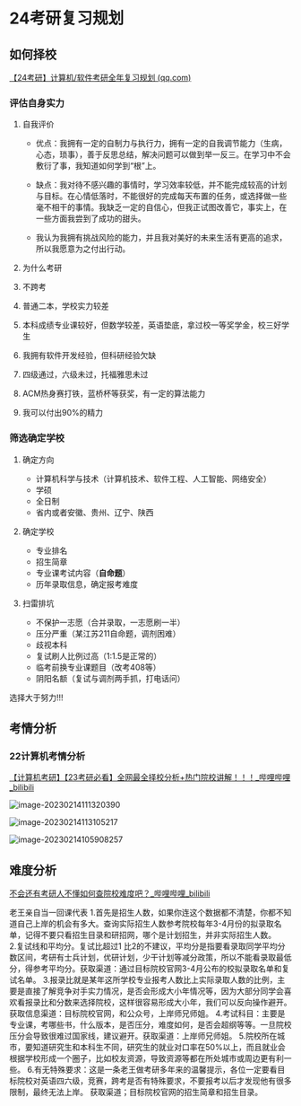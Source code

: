 # 24考研复习规划

## 如何择校

[【24考研】计算机/软件考研全年复习规划 (qq.com)](https://mp.weixin.qq.com/s?__biz=MzUyMzc3NzI2Nw==&mid=2247530621&idx=1&sn=d5f539e909b484ad823bfad48b4c93be&chksm=fa355de1cd42d4f7f113c879ac8567e014d85f9a54951976cf8d8b118d214775592b82d4e371&scene=18&xtrack=1&key=826c1c6dead262be55dde02cec81ef44f288d82bd7013512252b68b25d561c255db362dda6ccde684e2ec9268f14596fc247575359213c4623d90b52101f50b69c3dd5cdaa9b9c70715d06b4bace158e7bffe66b26d94dab00fdca55858d778eb0c57b1533ca8724a19256e03049fc9ee3deac245a595e867afb00e8bd62fdc8&ascene=0&uin=MTUxMjI5MzE3Nw%3D%3D&devicetype=Windows+10+x64&version=6308011a&lang=zh_CN&exportkey=n_ChQIAhIQkUBHX57nQqtnLWjoygnq6RLgAQIE97dBBAEAAAAAAI9OONRMTAAAAAAOpnltbLcz9gKNyK89dVj0CgXbXbmu%2FXgVQ%2FOMAiIs9w84%2FAKiPRxGOSPETpXG%2FdD1BrxizwiXva4r9yODNVUJPKMogUB7RBrp1q1fOYF1DyoKglL2i56O3%2FH3%2BlEFLTSA%2FlOl8UqZmjjgcJ3AL%2FxR70D0hRv7%2FmOwamvMEI%2FOSzSEcuO%2FNdGxp92Y9YyOWcSSP8VOT5I2M1cSOYN396dhILwkt5eEU%2BzK7iv1KCzXo6q2iqP9szDGSnaVeB72IlkVvRm%2F%2BC%2FvxQRA&acctmode=0&pass_ticket=4tAuw6%2BXW6%2FFjLIUp7zIuPRIMPSHzRhBND5x%2BtdC1B29%2FwmTQeByW6JDd7Vo7BjsN%2BZoeD9xaCbca0fbZe%2BC8Q%3D%3D&wx_header=1&fontgear=2)

### 评估自身实力

1. 自我评价

   - 优点：我拥有一定的自制力与执行力，拥有一定的自我调节能力（生病，心态，琐事），善于反思总结，解决问题可以做到举一反三。在学习中不会敷衍了事，我知道如何学到“根”上。
   - 缺点：我对待不感兴趣的事情时，学习效率较低，并不能完成较高的计划与目标。在心情低落时，不能很好的完成每天布置的任务，或选择做一些毫不相干的事情。我缺乏一定的自信心，但我正试图改善它，事实上，在一些方面我尝到了成功的甜头。

   - 我认为我拥有挑战风险的能力，并且我对美好的未来生活有更高的追求，所以我愿意为之付出行动。

2. 为什么考研

3. 不跨考

4. 普通二本，学校实力较差

5. 本科成绩专业课较好，但数学较差，英语垫底，拿过校一等奖学金，校三好学生

6. 我拥有软件开发经验，但科研经验欠缺

7. 四级通过，六级未过，托福雅思未过

8. ACM热身赛打铁，蓝桥杯等获奖，有一定的算法能力

9. 我可以付出90%的精力

### 筛选确定学校

1. 确定方向

   - 计算机科学与技术（计算机技术、软件工程、人工智能、网络安全）
   - 学硕
   - 全日制
   - 省内或者安徽、贵州、辽宁、陕西
2. 确定学校
   - 专业排名
   - 招生简章
   - 专业课考试内容（**自命题**）
   - 历年录取信息，确定报考难度
3. 扫雷排坑
   - 不保护一志愿（合并录取，一志愿刷一半）
   - 压分严重（某江苏211自命题，调剂困难）
   - 歧视本科
   - 复试刷人比例过高（1:1.5是正常的）
   - 临考前换专业课题目（改考408等）
   - 阴阳名额（复试与调剂两手抓，打电话问）

选择大于努力!!!

## 考情分析

### 22计算机考情分析

[【计算机考研】【23考研必看】全网最全择校分析+热门院校讲解！！！_哔哩哔哩_bilibili](https://www.bilibili.com/video/BV1Qr4y1W7bk/?spm_id_from=333.999.0.0&vd_source=ac53754f6533097757863a1d248f5406)

![image-20230214111320390](https://img.zimei.fun/202302141113489.png)



![image-20230214113105217](https://img.zimei.fun/202302141131275.png)



![image-20230214105908257](https://img.zimei.fun/202302141059364.png)

## 难度分析

[不会还有考研人不懂如何查院校难度吧？_哔哩哔哩_bilibili](https://www.bilibili.com/video/BV1NL4y1Y7fw/?spm_id_from=autoNext&vd_source=ac53754f6533097757863a1d248f5406)

老王亲自当一回课代表
1.首先是招生人数，如果你连这个数据都不清楚，你都不知道自己上岸的机会有多大。查询实际招生人数参考院校每年3-4月份的拟录取名单，记得不要只看招生目录和研招网，哪个是计划招生，并非实际招生人数。  
2.复试线和平均分。复试比超过1 比2的不建议，平均分是指要看录取同学平均分数区间，考研有士兵计划，优研计划，少干计划等减分政策，所以不能看录取最低分，得参考平均分。获取渠道：通过目标院校官网3-4月公布的校拟录取名单和复试名单。
3.报录比就是某年这所学校专业报考人数比上实际录取人数的比例，主要是直接了解竞争对手实力情况，是否会形成大小年情况等，因为大部分同学会喜欢看报录比和分数来选择院校，这样很容易形成大小年，我们可以反向操作避开。获取信息渠道：目标院校官网，和公众号，上岸师兄师姐。
4.考试科目：主要是专业课，考哪些书，什么版本，是否压分，难度如何，是否会超纲等等。一旦院校压分会导致很难过国家线，建议避开。获取渠道：上岸师兄师姐。
5.院校所在城市，要知道研究生和本科生不同，研究生的就业对口率在50%以上，而且就业会根据学校形成一个圈子，比如校友资源，导致资源等都在所处城市或周边更有利一些。
6.有无特殊要求：这是一条老王做考研多年来的温馨提示，各位一定要看目标院校对英语四六级，竞赛，跨考是否有特殊要求，不要报考以后才发现他有很多限制，最终无法上岸。  获取渠道；目标院校官网的招生简章和招生目录。